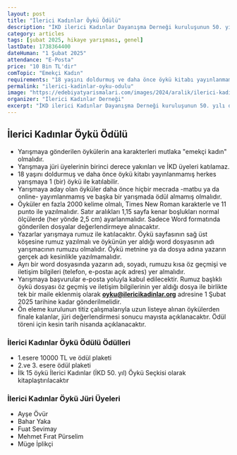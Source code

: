 ```yaml
---
layout: post
title: "İlerici Kadınlar Öykü Ödülü"
description: "İKD ilerici Kadınlar Dayanışma Derneği kuruluşunun 50. yılı dolayısıyla öykü ödülü düzenliyor"
category: articles
tags: [şubat 2025, hikaye yarışması, genel]
lastDate: 1738364400
dateHuman: "1 Şubat 2025"
attendance: "E-Posta"
price: "10 Bin TL'dir"
comTopic: "Emekçi Kadın"
requirements: "18 yaşını doldurmuş ve daha önce öykü kitabı yayınlanmamış herkes katılabilir"
permalink: "ilerici-kadinlar-oyku-odulu"
image: "https://edebiyatyarismalari.com/images/2024/aralik/ilerici-kadinlar-oyku-odulu.jpg"
organizer: "İlerici Kadınlar Derneği"
excerpt: "İKD ilerici Kadınlar Dayanışma Derneği kuruluşunun 50. yılı dolayısıyla öykü ödülü düzenliyor"
---
```


## İlerici Kadınlar Öykü Ödülü

- Yarışmaya gönderilen öykülerin ana karakterleri mutlaka "emekçi kadın" olmalıdır.
- Yarışmaya jüri üyelerinin birinci derece yakınları ve İKD üyeleri katılamaz.
- 18 yaşını doldurmuş ve daha önce öykü kitabı yayınlanmamış herkes yarışmaya 1 (bir) öykü ile katılabilir.
- Yarışmaya aday olan öyküler daha önce hiçbir mecrada -matbu ya da online- yayımlanmamış ve başka bir yarışmada ödül almamış olmalıdır.
- Öyküler en fazla 2000 kelime olmalı, Times New Roman karakterle ve 11 punto ile yazılmalıdır. Satır aralıkları 1,15 sayfa kenar boşlukları normal ölçülerde (her yönde 2,5 cm)
ayarlanmalıdır. Sadece Word formatında gönderilen dosyalar değerlendirmeye alınacaktır.
- Yazarlar yarışmaya rumuz ile katılacaktır. Öykü sayfasının sağ üst köşesine rumuz yazılmalı ve öykünün yer aldığı word dosyasının adı yarışmacının rumuzu olmalıdır. Öykü metnine ya da dosya adına yazarın gerçek adı kesinlikle yazılmamalıdır.
- Ayrı bir word dosyasında yazarın adı, soyadı, rumuzu kısa öz geçmişi ve iletişim bilgileri
(telefon, e-postaı açık adres) yer almalıdır.
- Yarışmaya başvurular e-posta yoluyla kabul edilecektir. Rumuz başlıklı öykü dosyası öz geçmiş ve iletişim bilgilerinin yer aldığı dosya ile birlikte tek bir maile eklenmiş olarak **oyku@ilericikadinlar.org** adresine 1 Şubat 2025 tarihine kadar gönderilmelidir.
- Ön eleme kurulunun titiz çalışmalarıyla uzun listeye alınan öykülerden finale kalanlar, jüri değerlendirmesi sonucu mayısta açıklanacaktır. Ödül töreni için kesin tarih nisanda açıklanacaktır.

### İlerici Kadınlar Öykü Ödülü Ödülleri

- 1.esere 10000 TL ve ödül plaketi
- 2.ve 3. esere ödül plaketi
- İlk 15 öykü İlerici Kadınlar (İKD 50. yıl) Öykü Seçkisi olarak kitaplaştırılacaktır

### İlerici Kadınlar Öykü Jüri Üyeleri

- Ayşe Övür
- Bahar Yaka
- Fuat Sevimay
- Mehmet Fırat Pürselim
- Müge İplikçi